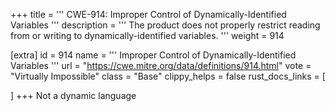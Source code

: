 +++
title = '''
CWE-914: Improper Control of Dynamically-Identified Variables
'''
description	= '''
The product does not properly restrict reading from or writing to dynamically-identified variables.
'''
weight = 914

[extra]
id = 914
name = '''
Improper Control of Dynamically-Identified Variables
'''
url = "https://cwe.mitre.org/data/definitions/914.html"
vote = "Virtually Impossible"
class = "Base"
clippy_helps = false
rust_docs_links = [
	
]
+++
Not a dynamic language
